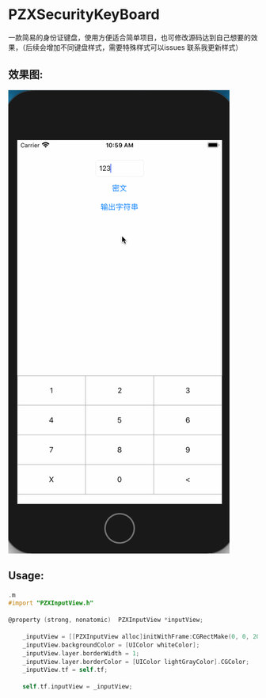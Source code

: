 # PZXSecurityKeyBoard
一款简易的身份证键盘，使用方便适合简单项目，也可修改源码达到自己想要的效果，（后续会增加不同键盘样式，需要特殊样式可以issues 联系我更新样式）
## 效果图:
![image](https://github.com/PZXforXcode/PZXSecurityKeyBoard/blob/master/keyboard.gif)   
## Usage:

```Objective-C
.m
#import "PZXInputView.h"

@property (strong, nonatomic)  PZXInputView *inputView;

    _inputView = [[PZXInputView alloc]initWithFrame:CGRectMake(0, 0, 200, 260)];
    _inputView.backgroundColor = [UIColor whiteColor];
    _inputView.layer.borderWidth = 1;
    _inputView.layer.borderColor = [UIColor lightGrayColor].CGColor;
    _inputView.tf = self.tf;

    self.tf.inputView = _inputView;


```
